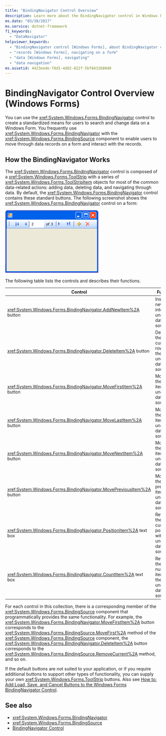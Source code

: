 ```yaml
---
title: "BindingNavigator Control Overview"
description: Learn more about the BindingNavigator control in Windows Forms, which can be used to create a standardized means for users to search and change data.
ms.date: "03/30/2017"
ms.service: dotnet-framework
f1_keywords:
  - "DataNavigator"
helpviewer_keywords:
  - "BindingNavigator control [Windows Forms], about BindingNavigator control"
  - "records [Windows Forms], navigating on a form"
  - "data [Windows Forms], navigating"
  - "data navigation"
ms.assetid: 4423eede-f8d1-4d02-822f-5bf8432680d0
---
```

# BindingNavigator Control Overview (Windows Forms)

You can use the <xref:System.Windows.Forms.BindingNavigator> control to create a standardized means for users to search and change data on a Windows Form. You frequently use <xref:System.Windows.Forms.BindingNavigator> with the <xref:System.Windows.Forms.BindingSource> component to enable users to move through data records on a form and interact with the records.

## How the BindingNavigator Works

The <xref:System.Windows.Forms.BindingNavigator> control is composed of a <xref:System.Windows.Forms.ToolStrip> with a series of <xref:System.Windows.Forms.ToolStripItem> objects for most of the common data-related actions: adding data, deleting data, and navigating through data. By default, the <xref:System.Windows.Forms.BindingNavigator> control contains these standard buttons. The following screenshot shows the <xref:System.Windows.Forms.BindingNavigator> control on a form:

![Screenshot showing the BindingNavigator control.](./media/bindingnavigator-control-overview-windows-forms/bindingnavigator-control-form.gif)

The following table lists the controls and describes their functions.

|Control|Function|
|-------------|--------------|
|<xref:System.Windows.Forms.BindingNavigator.AddNewItem%2A> button|Inserts a new row into the underlying data source.|
|<xref:System.Windows.Forms.BindingNavigator.DeleteItem%2A> button|Deletes the current row from the underlying data source.|
|<xref:System.Windows.Forms.BindingNavigator.MoveFirstItem%2A> button|Moves to the first item in the underlying data source.|
|<xref:System.Windows.Forms.BindingNavigator.MoveLastItem%2A> button|Moves to the last item in the underlying data source.|
|<xref:System.Windows.Forms.BindingNavigator.MoveNextItem%2A> button|Moves to the next item in the underlying data source.|
|<xref:System.Windows.Forms.BindingNavigator.MovePreviousItem%2A> button|Moves to the previous item in the underlying data source.|
|<xref:System.Windows.Forms.BindingNavigator.PositionItem%2A> text box|Returns the current position within the underlying data source.|
|<xref:System.Windows.Forms.BindingNavigator.CountItem%2A> text box|Returns the total number of items in the underlying data source.|

For each control in this collection, there is a corresponding member of the <xref:System.Windows.Forms.BindingSource> component that programmatically provides the same functionality. For example, the <xref:System.Windows.Forms.BindingNavigator.MoveFirstItem%2A> button corresponds to the <xref:System.Windows.Forms.BindingSource.MoveFirst%2A> method of the <xref:System.Windows.Forms.BindingSource> component, the <xref:System.Windows.Forms.BindingNavigator.DeleteItem%2A> button corresponds to the <xref:System.Windows.Forms.BindingSource.RemoveCurrent%2A> method, and so on.

If the default buttons are not suited to your application, or if you require additional buttons to support other types of functionality, you can supply your own <xref:System.Windows.Forms.ToolStrip> buttons. Also see [How to: Add Load, Save, and Cancel Buttons to the Windows Forms BindingNavigator Control](load-save-and-cancel-bindingnavigator.md).

## See also

- <xref:System.Windows.Forms.BindingNavigator>
- <xref:System.Windows.Forms.BindingSource>
- [BindingNavigator Control](bindingnavigator-control-windows-forms.md)
